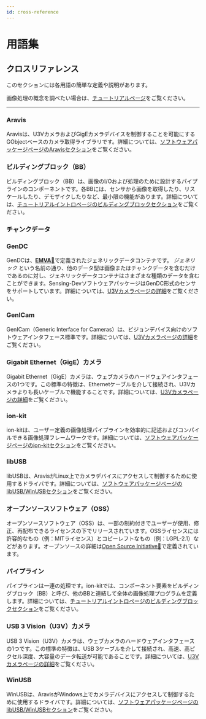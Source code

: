 ```yaml
---
id: cross-reference
---
```


# 用語集

## クロスリファレンス

このセクションには各用語の簡単な定義や説明があります。

画像処理の概念を調べたい場合は、[チュートリアルページ](/tutorials/intro)をご覧ください。

---

### Aravis

Aravisは、U3VカメラおよびGigEカメラデバイスを制御することを可能にするGObjectベースのカメラ取得ライブラリです。詳細については、[ソフトウェアパッケージページのAravisセクション](/startup-guide/software-stack)をご覧ください。

### ビルディングブロック（BB）

ビルディングブロック（BB）は、画像のI/Oおよび処理のために設計するパイプラインのコンポーネントです。各BBには、センサから画像を取得したり、リスケールしたり、デモザイクしたりなど、最小限の機能があります。詳細については、[チュートリアルイントロページのビルディングブロックセクション](/tutorials/intro.mdx)をご覧ください。

### チャンクデータ

### GenDC

GenDCは、[**EMVA**&#128279;](https://www.emva.org/)で定義されたジェネリックデータコンテナです。 *ジェネリック* という名前の通り、他のデータ型は画像またはチャンクデータを含むだけであるのに対し、ジェネリックデータコンテナはさまざまな種類のデータを含むことができます。Sensing-DevソフトウェアパッケージはGenDC形式のセンサをサポートしています。詳細については、[U3Vカメラページの詳細](/lessons/camera)をご覧ください。

### GenICam

GenICam（Generic Interface for Cameras）は、ビジョンデバイス向けのソフトウェアインタフェース標準です。詳細については、[U3Vカメラページの詳細](/lessons/camera)をご覧ください。

### Gigabit Ethernet（GigE）カメラ

Gigabit Ethernet（GigE）カメラは、ウェブカメラのハードウェアインタフェースの1つです。この標準の特徴は、Ethernetケーブルを介して接続され、U3Vカメラよりも長いケーブルで機能することです。詳細については、[U3Vカメラページの詳細](/lessons/camera)をご覧ください。

### ion-kit

ion-kitは、ユーザー定義の画像処理パイプラインを効率的に記述およびコンパイルできる画像処理フレームワークです。詳細については、[ソフトウェアパッケージページのion-kitセクション](/startup-guide/software-stack)をご覧ください。

### libUSB

libUSBは、AravisがLinux上でカメラデバイスにアクセスして制御するために使用するドライバです。詳細については、[ソフトウェアパッケージページのlibUSB/WinUSBセクション](/startup-guide/software-stack)をご覧ください。

### オープンソースソフトウェア（OSS）

オープンソースソフトウェア（OSS）は、一部の制約付きでユーザーが使用、修正、再配布できるライセンスの下でリリースされています。OSSライセンスには許容的なもの（例：MITライセンス）とコピーレフトなもの（例：LGPL-2.1）などがあります。オープンソースの詳細は[Open Source Initiative&#128279;](https://opensource.org/)で定義されています。

### パイプライン

パイプラインは一連の処理です。ion-kitでは、コンポーネント要素をビルディングブロック（BB）と呼び、他のBBと連結して全体の画像処理プログラムを定義します。詳細については、[チュートリアルイントロページのビルディングブロックセクション](/tutorials/intro)をご覧ください。

### USB 3 Vision（U3V）カメラ

USB 3 Vision（U3V）カメラは、ウェブカメラのハードウェアインタフェースの1つです。この標準の特徴は、USB 3ケーブルを介して接続され、高速、高ピクセル深度、大容量のデータ転送が可能であることです。詳細については、[U3Vカメラページの詳細](/lessons/camera)をご覧ください。

### WinUSB

WinUSBは、AravisがWindows上でカメラデバイスにアクセスして制御するために使用するドライバです。詳細については、[ソフトウェアパッケージページのlibUSB/WinUSBセクション](/startup-guide/software-stack)をご覧ください。
